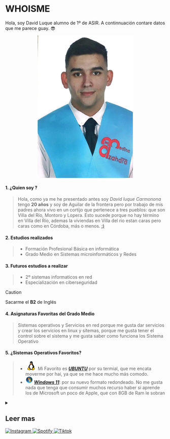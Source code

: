 # WHOISME

<p> Hola, soy David Luque alumno de 1º de ASIR. A continnuación contare datos que me parece guay. 😎</p>

<div align="center";  >
 <img src="https://github.com/DavidLuque04/David_luque/blob/main/Imagen%20de%20WhatsApp%202024-07-15%20a%20las%2018.59.45_993aaaa1.jpg" width="300";  />
</div>

#### 1. ¿Quien soy ?

> Hola, como ya me he presentado antes soy _David luque Carmonona_ tengo **20 años** y soy de Aguilar de la frontera pero por trabajo de mis padres ahora vivo en un cortijo que pertenece a tres pueblos: que son Villa del Río, Montoro y Lopera. Esto sucede porque no hay término en Villa del Río, ademas la viviendas en Villa del rio estan caras pero caras como en Córdoba, más o menos. [:)][ubi]
#### 2. Estudios realizados 

>  * Formación Profesional Básica en informática
>  * Grado Medio en Sistemas microinformáticos y Redes


#### 3. Futuros estudios a realizar 
>  * 2º sistemas informaticos en red
>  * Especialización en ciberseguridad

> [!CAUTION]
> Sacarme el **B2** de Inglés

#### 4. Asignaturas Favoritas del Grado Medio 
 
> Sistemas operativos y Servicios en red porque me gusta dar servicios y crear los servicios en linux y sitemas, porque me gusta tener el control sobre el sistema y me gusta saber como funciona los Sistema Operativo 

#### 5. ¿Sistemas Operativos Favoritos?
>  * ![Logo][LogoL] Mi Favorito es [ _**UBUNTU**_](https://ubuntu.com/) por su termial, que me encata moverme por haí, ya que se me hace mucho más comodo.
>  *  ![Logo][LogoW] [_**Windows 11**_](https://www.microsoft.com/es-es/windows/windows-11?r=1): por su nuevo formato redondeado. No me gusta nada que  tenga que consumir muchos recurso haber si aprende los de Microsoft un poco de Apple, que con 8GB de Ram le sobran 



[LogoW]: https://github.com/DavidLuque04/David_luque/blob/main/Logo%20Windows.png 

[LogoL]:https://github.com/DavidLuque04/David_luque/blob/main/png-clipart-linux-linux.png

[ubi]: https://maps.app.goo.gl/E5jg8rxDvD3g5sAn6


<details> 

<summary>

## Leer mas

</summary>

Mi _**cantantes favoritos**_ son:

|  [Rosalia](https://open.spotify.com/intl-es/artist/7ltDVBr6mKbRvohxheJ9h1?si=oVxnjbkVQMuseAlIDeIwgg) | [Judeline](https://open.spotify.com/intl-es/artist/1H6X7yhnXZg73f9bssaj1Q?si=g87JARp8TQiyzKHoZTCZBg) | [Bad Bunny](https://open.spotify.com/intl-es/artist/4q3ewBCX7sLwd24euuV69X?si=eTyJAa97S92PoXZAcEloqw) |
|---------|----------|-----------------|
| ![Rosalia][Rosalia] | ![Judeline][Judeline] | ![Bad Bunny][BadBunny] |
|  [Quevedo](https://open.spotify.com/intl-es/artist/52iwsT98xCoGgiGntTiR7K?si=1kYokUM2Ska9ztsFWk-RHg) |  [Travis Scott](https://open.spotify.com/intl-es/artist/0Y5tJX1MQlPlqiwlOH1tJY?si=Fkbqrwa7S6uAQEjsylGXtw) |  [Danny Ocean](https://open.spotify.com/intl-es/artist/5H1nN1SzW0qNeUEZvuXjAj?si=u4v8G4jlRQWMe6OQMIX8hQ) |
| ![Quevedo][Quevedo] | ![Travis scott][Travisscott] | ![Danny Ocean][Danny] |

[Rosalia]: https://static1.ara.cat/clip/ed7e524c-669f-49b0-8c28-73eb8f408ae7_16-9-aspect-ratio_default_0_x1763y1094.jpg
 
[Judeline]: https://salaelsol.com/wp-content/uploads/2022/03/foto-promo-240x300.jpeg

[BadBunny]: https://lumiere-a.akamaihd.net/v1/images/bad_bunny_2_0f0c9427.jpeg?region=0,0,1280,720&width=960

[Quevedo]: https://estaticosgn-cdn.deia.eus/clip/dafc7d23-be59-406f-8f6f-aef85194caa0_16-9-discover-aspect-ratio_default_1010307.jpg

[Travisscott]: https://media.revistagq.com/photos/616981dc219207ace1a59cb7/16:9/w_2560%2Cc_limit/GettyImages-1340159187.jpg

[Danny]: https://encrypted-tbn0.gstatic.com/images?q=tbn:ANd9GcRy2o4dUIjBsdZSSBEQGhSRBInMo2nRDXW0VA&s

Mi _**Youtuber favoritos**_ son:

<a href='https://www.youtube.com/@Tecnonauta' target='_blank'>
  <img width='30%' src='https://yt3.googleusercontent.com/ytc/AIdro_lMK2MNdC3iWEdsaGshHxrpazF_D8PuvzbbIkRYG7Dpgeg=s900-c-k-c0x00ffffff-no-rj' alt='Tecnonauta' />
</a>
<a href='https://www.youtube.com/channel/UCaY_-ksFSQtTGk0y1HA_3YQ' target='_blank'>
  <img width='30%'  src='https://yt3.googleusercontent.com/pk-jnYnbdNBUKEtBdc3buYbCM0Xu0_TDcVfYON1qAez3CVPbA-FWGyCbF4BaRF1T9MqxjG-mugk=s160-c-k-c0x00ffffff-no-rj' alt='Ibai LLanos' />
</a>
<a href='https://www.youtube.com/user/vegetta777' target='_blank'>
  <img width='30%' src='https://static.wikia.nocookie.net/karmaland/images/9/94/VEGETTA777.jpg/revision/latest?cb=20220912024105&path-prefix=es' alt='Vegetta777' />
</a>
<a href='https://www.youtube.com/@Willyrex' target='_blank'>
  <img width='30%' src='https://pbs.twimg.com/media/DjtbaunWwAIrqD8.jpg' alt='Willyrex' />
</a>
<a href='https://www.youtube.com/@mouredev' target='_blank'>
  <img width='30%'  src='https://yt3.googleusercontent.com/BrHvTVuz3HnKJx656FpXzm_B8il50fI281AC0PtrE7RgHazzPqmUudw7yUzqmnuFsaCp6YkTEQ=s900-c-k-c0x00ffffff-no-rj' alt='MoureDev' />
</a>
<a href='https://www.youtube.com/@midulive' target='_blank'>
  <img width='30%' src='https://yt3.googleusercontent.com/2M4WpEKIJkVbLcp0_WT1fICBre9SxHJQ7x7YjGFsWC_xu81sPMORY9GT3Y-akEB4mpRgyvWwsA=s900-c-k-c0x00ffffff-no-rj' alt='Midulive'/>
</a>
  
</details>

</a>
<a href='https://www.instagram.com/nategentile7/' target='_blank'>
  <img width='15px' src='https://img.icons8.com/win10/200/FFFFFF/instagram-new.png' alt='Instagram' />
</a>
<a href='https://open.spotify.com/user/l5xn3kq4r2v58vbyd6q6eqsmn?si=84cb77062da04a6f' target='_blank'>
  <img width='15px'  src='https://storage.googleapis.com/pr-newsroom-wp/1/2023/05/Spotify_Primary_Logo_RGB_Green.png' alt='Spotify' />
</a>
<a href='https://e7.pngegg.com/pngimages/545/550/png-clipart-tik-tok-icon-circle-tech-companies.png' target='_blank'>
  <img width='15px' src='https://www.tiktok.com/@khamoo.andthegang/video/7396149496478027014' alt='Tiktok'/>
</a>


